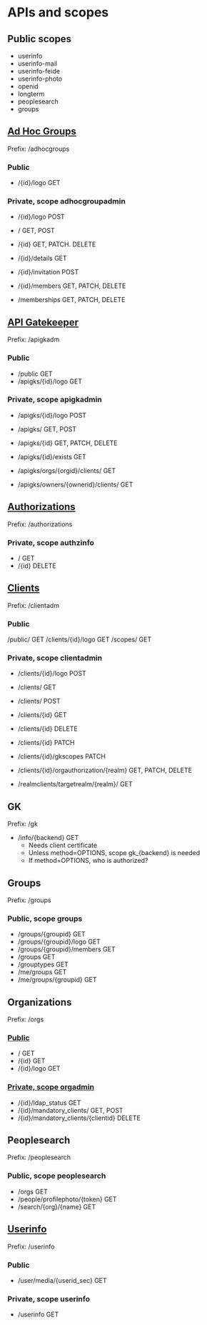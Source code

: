 APIs and scopes
===============

Public scopes
-------------

- userinfo
- userinfo-mail
- userinfo-feide
- userinfo-photo
- openid
- longterm
- peoplesearch
- groups


[Ad Hoc Groups](adhocgroupadm.md)
---------------------------------

Prefix: /adhocgroups

### Public

- /{id}/logo GET

### Private, scope adhocgroupadmin

- /{id}/logo POST

- / GET, POST
- /{id} GET, PATCH. DELETE
- /{id}/details GET
- /{id}/invitation POST
- /{id}/members GET, PATCH, DELETE
- /memberships GET, PATCH, DELETE
  

[API Gatekeeper](apigkadm.md)
-----------------------------

Prefix: /apigkadm

### Public

- /public GET
- /apigks/{id}/logo GET

### Private, scope apigkadmin

- /apigks/{id}/logo POST

- /apigks/ GET, POST
- /apigks/{id} GET, PATCH, DELETE
- /apigks/{id}/exists GET
- /apigks/orgs/{orgid}/clients/ GET
- /apigks/owners/{ownerid}/clients/ GET


[Authorizations](authorizations.md)
-----------------------------------

Prefix: /authorizations

### Private, scope authzinfo

- / GET
- /{id} DELETE


[Clients](clientadm.md)
-----------------------

Prefix: /clientadm

###  Public

/public/ GET
/clients/{id}/logo GET
/scopes/ GET

### Private, scope clientadmin

- /clients/{id}/logo POST

- /clients/ GET
- /clients/ POST
- /clients/{id} GET
- /clients/{id} DELETE
- /clients/{id} PATCH
- /clients/{id}/gkscopes PATCH
- /clients/{id}/orgauthorization/{realm} GET, PATCH, DELETE
- /realmclients/targetrealm/{realm}/ GET


GK
--

Prefix: /gk

- /info/{backend} GET
  - Needs client certificate
  - Unless method=OPTIONS, scope gk_{backend} is needed
  - If method=OPTIONS, who is authorized?


Groups
------

Prefix: /groups

### Public, scope groups

- /groups/{groupid} GET
- /groups/{groupid}/logo GET
- /groups/{groupid}/members GET
- /groups GET 
- /grouptypes GET
- /me/groups GET
- /me/groups/{groupid} GET


Organizations
-------------

Prefix: /orgs

### [Public](org.md)

- / GET
- /{id} GET
- /{id}/logo GET

### [Private, scope orgadmin](orgadmin.md)

- /{id}/ldap_status GET
- /{id}/mandatory_clients/ GET, POST
- /{id}/mandatory_clients/{clientid} DELETE


Peoplesearch
------------

Prefix: /peoplesearch


### Public, scope peoplesearch

- /orgs GET
- /people/profilephoto/{token} GET
- /search/{org}/{name} GET


[Userinfo](userinfo.md)
-----------------------

Prefix: /userinfo

### Public

- /user/media/{userid_sec} GET

### Private, scope userinfo

- /userinfo GET
